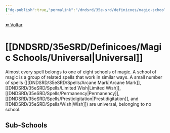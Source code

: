 ```yaml
---
{"dg-publish":true,"permalink":"/dndsrd/35e-srd/definicoes/magic-schools/universal/","dgHomeLink":true,"dgPassFrontmatter":false}
---
```


 
<a href="javascript:history.back()">⬅️ Voltar</a>
# [[DNDSRD/35eSRD/Definicoes/Magic Schools/Universal|Universal]]
Almost every spell belongs to one of eight schools of magic. A school of magic is a group of related spells that work in similar ways. A small number of spells ([[DNDSRD/35eSRD/Spells/Arcane Mark|Arcane Mark]], [[DNDSRD/35eSRD/Spells/Limited Wish|Limited Wish]], [[DNDSRD/35eSRD/Spells/Permanency|Permanency]], [[DNDSRD/35eSRD/Spells/Prestidigitation|Prestidigitation]], and [[DNDSRD/35eSRD/Spells/Wish|Wish]]) are universal, belonging to no school.

## Sub-Schools